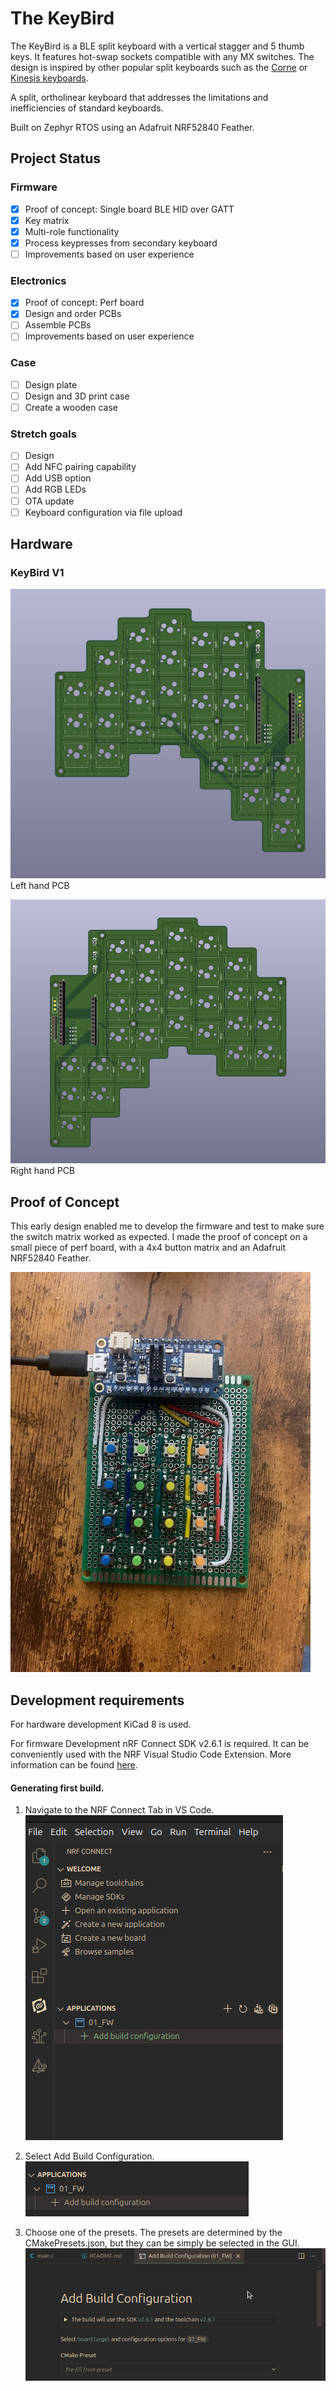 # The KeyBird
The KeyBird is a BLE split keyboard with a vertical stagger and 5 thumb keys. It features hot-swap sockets compatible with any MX switches. The design is inspired by other popular split keyboards such as the [Corne](https://github.com/foostan/crkbd) or [Kinesis keyboards](https://kinesis-ergo.com/?gad_source=1&gclid=CjwKCAiAwaG9BhAREiwAdhv6Y5c0aeCQfguv5zLsIx9gEMnvGuGCnlFAN4PNxmo4kbpMpXuSq_xYTRoC38cQAvD_BwE).

A split, ortholinear keyboard that addresses the limitations and inefficiencies of standard keyboards. 

Built on Zephyr RTOS using an Adafruit NRF52840 Feather. 


## Project Status
### Firmware 
- [x] Proof of concept: Single board BLE HID over GATT
- [x] Key matrix
- [x] Multi-role functionality
- [x] Process keypresses from secondary keyboard
- [ ] Improvements based on user experience
### Electronics 
- [x] Proof of concept: Perf board
- [x] Design and order PCBs
- [ ] Assemble PCBs
- [ ] Improvements based on user experience 
### Case
- [ ] Design plate
- [ ] Design and 3D print case
- [ ] Create a wooden case
### Stretch goals
- [ ] Design 
- [ ] Add NFC pairing capability
- [ ] Add USB option
- [ ] Add RGB LEDs
- [ ] OTA update
- [ ] Keyboard configuration via file upload

## Hardware
### KeyBird V1
![](04_Pictures/kb_left.png)  
Left hand PCB 
  
  
![](04_Pictures/kb_right.png)  
Right hand PCB


## Proof of Concept 
This early design enabled me to develop the firmware and test to make sure the switch matrix worked as expected. I made the proof of concept on a small piece of perf board, with a 4x4 button matrix and an Adafruit NRF52840 Feather. 

![](04_Pictures/KeyBird_P2.jpg)
## Development requirements  
For hardware development KiCad 8 is used. 

For firmware Development nRF Connect SDK v2.6.1 is required. It can be conveniently used with the NRF Visual Studio Code Extension. More information can be found [here](https://docs.nordicsemi.com/bundle/ncs-latest/page/nrf/installation/install_ncs.html). 

#### Generating first build. 
1. Navigate to the NRF Connect Tab in VS Code. 
![](04_Pictures/NRF_Conn_tab.png)  

2. Select Add Build Configuration. 
![](04_Pictures/Add_build_config.png)

3. Choose one of the presets. The presets are determined by the CMakePresets.json, but they can be simply be selected in the GUI.  
![](04_Pictures/Select_cmake_preset.png)


